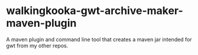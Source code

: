 # walkingkooka-gwt-archive-maker-maven-plugin
A maven plugin and command line tool that creates a maven jar intended for gwt from my other repos.
